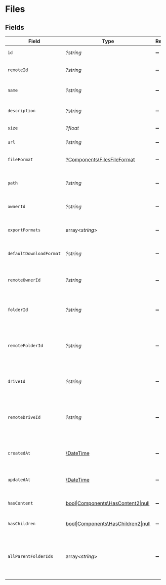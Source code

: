 # Files


## Fields

| Field                                                                       | Type                                                                        | Required                                                                    | Description                                                                 | Example                                                                     |
| --------------------------------------------------------------------------- | --------------------------------------------------------------------------- | --------------------------------------------------------------------------- | --------------------------------------------------------------------------- | --------------------------------------------------------------------------- |
| `id`                                                                        | *?string*                                                                   | :heavy_minus_sign:                                                          | Unique identifier                                                           | 8187e5da-dc77-475e-9949-af0f1fa4e4e3                                        |
| `remoteId`                                                                  | *?string*                                                                   | :heavy_minus_sign:                                                          | Provider's unique identifier                                                | 8187e5da-dc77-475e-9949-af0f1fa4e4e3                                        |
| `name`                                                                      | *?string*                                                                   | :heavy_minus_sign:                                                          | The name associated with this file                                          | Information-Technology                                                      |
| `description`                                                               | *?string*                                                                   | :heavy_minus_sign:                                                          | The description of the file                                                 | This is the description associated to the file.                             |
| `size`                                                                      | *?float*                                                                    | :heavy_minus_sign:                                                          | The size of this file                                                       | 1024                                                                        |
| `url`                                                                       | *?string*                                                                   | :heavy_minus_sign:                                                          | The url of the file                                                         | https://drive.google.com/file/d/nd8932h9d/view                              |
| `fileFormat`                                                                | [?Components\FilesFileFormat](../../Models/Components/FilesFileFormat.md)   | :heavy_minus_sign:                                                          | The file format of the file                                                 |                                                                             |
| `path`                                                                      | *?string*                                                                   | :heavy_minus_sign:                                                          | The path where the file is stored                                           | /path/to/file                                                               |
| `ownerId`                                                                   | *?string*                                                                   | :heavy_minus_sign:                                                          | The user ID of owner of this file                                           | c28xyrc55866bvuv                                                            |
| `exportFormats`                                                             | array<*string*>                                                             | :heavy_minus_sign:                                                          | List of supported export formats                                            | [<br/>"application/pdf"<br/>]                                               |
| `defaultDownloadFormat`                                                     | *?string*                                                                   | :heavy_minus_sign:                                                          | Default download format                                                     | application/pdf                                                             |
| `remoteOwnerId`                                                             | *?string*                                                                   | :heavy_minus_sign:                                                          | Provider's unique identifier of the owner of this file                      | e3cb75bf-aa84-466e-a6c1-b8322b257a48                                        |
| `folderId`                                                                  | *?string*                                                                   | :heavy_minus_sign:                                                          | The parent folder ID associated with this file                              | c28xyrc55866bvuv                                                            |
| `remoteFolderId`                                                            | *?string*                                                                   | :heavy_minus_sign:                                                          | Provider's unique identifier of the parent folder associated with this file | e3cb75bf-aa84-466e-a6c1-b8322b257a48                                        |
| `driveId`                                                                   | *?string*                                                                   | :heavy_minus_sign:                                                          | The parent drive ID associated with this file                               | c28xyrc55866bvuv                                                            |
| `remoteDriveId`                                                             | *?string*                                                                   | :heavy_minus_sign:                                                          | Provider's unique identifier of the parent drive associated with this file  | e3cb75bf-aa84-466e-a6c1-b8322b257a48                                        |
| `createdAt`                                                                 | [\DateTime](https://www.php.net/manual/en/class.datetime.php)               | :heavy_minus_sign:                                                          | The created date of the file                                                | 2023-02-23T00:00:00.000Z                                                    |
| `updatedAt`                                                                 | [\DateTime](https://www.php.net/manual/en/class.datetime.php)               | :heavy_minus_sign:                                                          | The last updated date of the file                                           | 2024-02-23T00:00:00.000Z                                                    |
| `hasContent`                                                                | [bool\|Components\HasContent2\|null](../../Models/Components/HasContent.md) | :heavy_minus_sign:                                                          | Whether the file has content                                                | true                                                                        |
| `hasChildren`                                                               | [bool\|Components\HasChildren2\|null](../../Models/Components/HasChildren.md) | :heavy_minus_sign:                                                          | Whether the file has children                                               | true                                                                        |
| `allParentFolderIds`                                                        | array<*string*>                                                             | :heavy_minus_sign:                                                          | List of containing parent Folder IDs in descending order                    | [<br/>"0123456789"<br/>]                                                    |